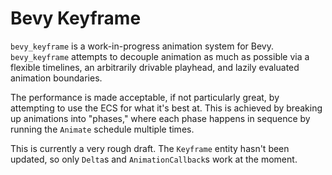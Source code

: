 # Bevy Keyframe

`bevy_keyframe` is a work-in-progress animation system for Bevy.
`bevy_keyframe` attempts to decouple animation as much as possible via
a flexible timelines, an arbitrarily drivable playhead, and
lazily evaluated animation boundaries.

The performance is made acceptable, if not particularly great,
by attempting to use the ECS for what it's best at. This is achieved
by breaking up animations into "phases," where each phase happens
in sequence by running the `Animate` schedule multiple times.

This is currently a very rough draft. The `Keyframe` entity hasn't been
updated, so only `Delta`s and `AnimationCallback`s work at the moment.
